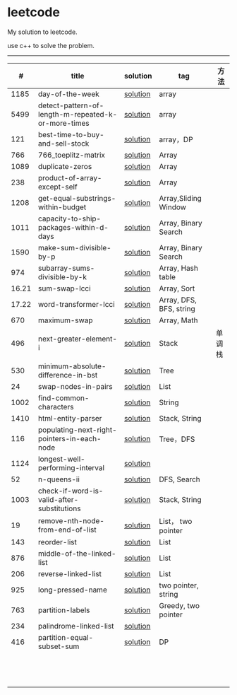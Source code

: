 # leetcode

My solution to leetcode.

use c++ to solve the problem.

---

| #     | title                                               | solution                                                     | tag                     | 方法   |
| ----- | --------------------------------------------------- | ------------------------------------------------------------ | ----------------------- | ------ |
| 1185  | day-of-the-week                                     | [solution](https://github.com/Veeupup/leetcode/blob/master/algorithms/1185_day-of-the-week.md) | array                   |        |
| 5499  | detect-pattern-of-length-m-repeated-k-or-more-times | [solution](https://github.com/Veeupup/leetcode/blob/master/algorithms/5499_detect-pattern-of-length-m-repeated-k-or-more-times.md) | array                   |        |
| 121   | best-time-to-buy-and-sell-stock                     | [solution](https://github.com/Veeupup/leetcode/blob/master/algorithms/121_best-time-to-buy-and-sell-stock.md) | array，DP               |        |
| 766   | 766_toeplitz-matrix                                 | [solution](https://github.com/Veeupup/leetcode/blob/master/algorithms/766_toeplitz-matrix.md) | Array                   |        |
| 1089  | duplicate-zeros                                     | [solution](https://github.com/Veeupup/leetcode/blob/master/algorithms/1089_duplicate-zeros.md) | Array                   |        |
| 238   | product-of-array-except-self                        | [solution](https://github.com/Veeupup/leetcode/blob/master/algorithms/238_product-of-array-except-self.md) | Array                   |        |
| 1208  | get-equal-substrings-within-budget                  | [solution](https://github.com/Veeupup/leetcode/blob/master/algorithms/1208_get-equal-substrings-within-budget.md) | Array,Sliding  Window   |        |
| 1011  | capacity-to-ship-packages-within-d-days             | [solution](https://github.com/Veeupup/leetcode/blob/master/algorithms/1011_capacity-to-ship-packages-within-d-days.md) | Array, Binary Search    |        |
| 1590  | make-sum-divisible-by-p                             | [solution](https://github.com/Veeupup/leetcode/blob/master/algorithms/1590_make-sum-divisible-by-p.md) | Array, Binary Search    |        |
| 974   | subarray-sums-divisible-by-k                        | [solution](https://github.com/Veeupup/leetcode/blob/master/algorithms/974_subarray-sums-divisible-by-k.md) | Array, Hash table       |        |
| 16.21 | sum-swap-lcci                                       | [solution](https://github.com/Veeupup/leetcode/blob/master/algorithms/16.21-sum-swap-lcci.md) | Array, Sort             |        |
| 17.22 | word-transformer-lcci                               | [solution](https://github.com/Veeupup/leetcode/blob/master/algorithms/17.22-sword-transformer-lcci.md) | Array, DFS, BFS, string |        |
| 670   | maximum-swap                                        | [solution](https://github.com/Veeupup/leetcode/blob/master/algorithms/670-maximum-swap.md) | Array, Math             |        |
| 496   | next-greater-element-i                              | [solution](https://github.com/Veeupup/leetcode/blob/master/algorithms/496-next-greater-element-i.md) | Stack                   | 单调栈 |
| 530   | minimum-absolute-difference-in-bst                  | [solution](https://github.com/Veeupup/leetcode/blob/master/algorithms/530-minimum-absolute-difference-in-bst.md) | Tree                    |        |
| 24    | swap-nodes-in-pairs                                 | [solution](https://github.com/Veeupup/leetcode/blob/master/algorithms/24-swap-nodes-in-pairs.md) | List                    |        |
| 1002  | find-common-characters                              | [solution](https://github.com/Veeupup/leetcode/blob/master/algorithms/1002-find-common-characters.md) | String                  |        |
| 1410  | html-entity-parser                                  | [solution](https://github.com/Veeupup/leetcode/blob/master/algorithms/1410-html-entity-parser.md) | Stack, String           |        |
| 116   | populating-next-right-pointers-in-each-node         | [solution](https://github.com/Veeupup/leetcode/blob/master/algorithms/116-populating-next-right-pointers-in-each-node.md) | Tree，DFS               |        |
| 1124  | longest-well-performing-interval                    | [solution](https://github.com/Veeupup/leetcode/blob/master/algorithms/1124-longest-well-performing-interval.md) |                         |        |
| 52    | n-queens-ii                                         | [solution](https://github.com/Veeupup/leetcode/blob/master/algorithms/52-n-queens-ii.md) | DFS, Search             |        |
| 1003  | check-if-word-is-valid-after-substitutions          | [solution](https://github.com/Veeupup/leetcode/blob/master/algorithms/1003-check-if-word-is-valid-after-substitutions.md) | Stack, String           |        |
| 19    | remove-nth-node-from-end-of-list                    | [solution](https://github.com/Veeupup/leetcode/blob/master/algorithms/19-remove-nth-node-from-end-of-list.md) | List， two pointer      |        |
| 143   | reorder-list                                        | [solution](https://github.com/Veeupup/leetcode/blob/master/algorithms/143-reorder-list.md) | List                    |        |
| 876   | middle-of-the-linked-list                           | [solution](https://github.com/Veeupup/leetcode/blob/master/algorithms/876-middle-of-the-linked-list.md) | List                    |        |
| 206   | reverse-linked-list                                 | [solution](https://github.com/Veeupup/leetcode/blob/master/algorithms/206-reverse-linked-list.md) | List                    |        |
| 925   | long-pressed-name                                   | [solution](https://github.com/Veeupup/leetcode/blob/master/algorithms/925-long-pressed-name.md) | two pointer, string     |        |
| 763   | partition-labels                                    | [solution](https://github.com/Veeupup/leetcode/blob/master/algorithms/763-partition-labels.md) | Greedy, two pointer     |        |
| 234   | palindrome-linked-list                              | [solution](https://github.com/Veeupup/leetcode/blob/master/algorithms/234-palindrome-linked-list.md) |                         |        |
| 416   | partition-equal-subset-sum                          | [solution](https://github.com/Veeupup/leetcode/blob/master/algorithms/416-partition-equal-subset-sum.md) | DP                      |        |
|       |                                                     |                                                              |                         |        |
|       |                                                     |                                                              |                         |        |
|       |                                                     |                                                              |                         |        |
|       |                                                     |                                                              |                         |        |
|       |                                                     |                                                              |                         |        |
|       |                                                     |                                                              |                         |        |
|       |                                                     |                                                              |                         |        |
|       |                                                     |                                                              |                         |        |
|       |                                                     |                                                              |                         |        |
|       |                                                     |                                                              |                         |        |
|       |                                                     |                                                              |                         |        |
|       |                                                     |                                                              |                         |        |
|       |                                                     |                                                              |                         |        |





